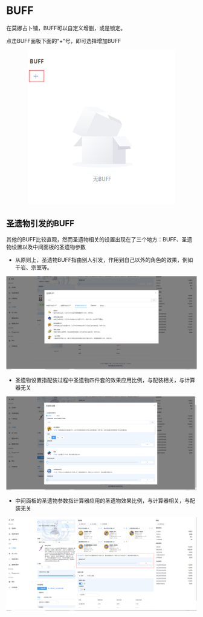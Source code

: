 # BUFF
在莫娜占卜铺，BUFF可以自定义增删，或是锁定。

点击BUFF面板下面的“+”号，即可选择增加BUFF


<div style="text-align: center">
<img src="img_1.png">
</div>


## 圣遗物引发的BUFF
其他的BUFF比较直观，然而圣遗物相关的设置出现在了三个地方：BUFF、圣遗物设置以及中间面板的圣遗物参数

- 从原则上，圣遗物BUFF指由别人引发，作用到自己以外的角色的效果，例如千岩、宗室等。

![img_2.png](img_2.png)

- 圣遗物设置指配装过程中圣遗物四件套的效果应用比例，与配装相关，与计算器无关

![img_3.png](img_3.png)

- 中间面板的圣遗物参数指计算器应用的圣遗物效果比例，与计算器相关，与配装无关

![img_4.png](img_4.png)